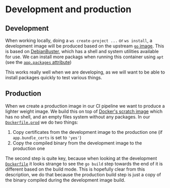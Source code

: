 # Development and production

## Development

When working locally, doing a `ws create-project ...` or `ws install`, a development image will be produced based on the upstream [`go` image]. This is based on [DebianBuster], which has a shell and system utilities available for use. We can install more packags when running this container using `apt` (see the [`app.packages` attribute])

This works really well when we are developing, as we will want to be able to install packages quickly to test various things.

## Production

When we create a production image in our CI pipeline we want to produce a lighter weight image. We build this on top of [Docker's scratch image] which has no shell, and an empty files system without any packages. In our [`Dockerfile.prod`] we do two things:

1. Copy certificates from the development image to the production one  (if `app.bundle_certs` is set to `'yes'`)
1. Copy the compiled binary from the development image to the production one

The second step is quite key, because when looking at the development [`Dockerfile`] it looks strange to see the `go build` step towards the end of it is different based on the build mode. This is hopefully clear from this description, we do that because the production build step is just a copy of the binary compiled during the development image build.

[`go` image]: https://hub.docker.com/_/golang
[DebianBuster]: https://wiki.debian.org/DebianBuster
[`app.packages` attribute]: harness-attributes.md
[Docker's scratch image]: https://hub.docker.com/_/scratch/
[`Dockerfile.prod`]: /docker/image/app/Dockerfile.prod.twig
[`Dockerfile`]: /docker/image/app/Dockerfile.twig
